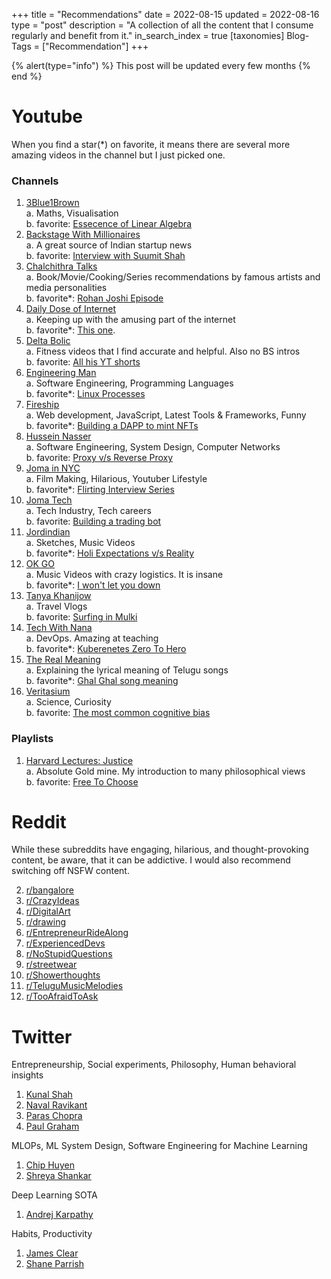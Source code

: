 +++
title = "Recommendations"
date = 2022-08-15
updated = 2022-08-16
type = "post"
description = "A collection of all the content that I consume regularly and benefit from it."
in_search_index = true
[taxonomies]
Blog-Tags = ["Recommendation"]
+++

{% alert(type="info") %}
    This post will be updated every few months
{% end %}

# Youtube

When you find a star(*) on favorite, it means there are several more amazing videos in the channel but I just picked one.

### Channels

1. [3Blue1Brown](https://www.youtube.com/channel/UCYO_jab_esuFRV4b17AJtAw)  
    a. Maths, Visualisation  
    b. favorite: [Essecence of Linear Algebra](https://www.youtube.com/playlist?list=PLZHQObOWTQDPD3MizzM2xVFitgF8hE_ab)
2. [Backstage With Millionaires](https://www.youtube.com/channel/UCnpekFV93kB1O0rVqEKSumg)  
    a. A great source of Indian startup news  
    b. favorite: [Interview with Suumit Shah](https://www.youtube.com/watch?v=MDtQ4VdGZqg)
3. [Chalchithra Talks](https://www.youtube.com/channel/UCcbhpngcGDw-LemvWaEaT0Q)  
    a. Book/Movie/Cooking/Series recommendations by famous artists and media personalities  
    b. favorite*: [Rohan Joshi Episode](https://www.youtube.com/watch?v=JQRtq_B0BGg)  
4. [Daily Dose of Internet](https://www.youtube.com/channel/UCdC0An4ZPNr_YiFiYoVbwaw)  
    a. Keeping up with the amusing part of the internet  
    b. favorite*: [This one](https://www.youtube.com/watch?v=hQonMucrw-c).  
5. [Delta Bolic](https://www.youtube.com/c/DeltaBolic/)  
    a. Fitness videos that I find accurate and helpful. Also no BS intros  
    b. favorite: [All his YT shorts](https://www.youtube.com/c/DeltaBolic/videos)
6. [Engineering Man](https://www.youtube.com/c/EngineerMan)  
    a. Software Engineering, Programming Languages  
    b. favorite*: [Linux Processes](https://www.youtube.com/watch?v=TJzltwv7jJs&list=PLlcnQQJK8SUjfkCph45fz6rC0de60LVZR&index=16)
7. [Fireship](https://www.youtube.com/c/Fireship/)  
    a. Web development, JavaScript, Latest Tools & Frameworks, Funny  
    b. favorite*: [Building a DAPP to mint NFTs](https://www.youtube.com/watch?v=meTpMP0J5E8&list=PL0vfts4VzfNjurgyRawm_e0RevgP7g1Ao)  
8. [Hussein Nasser](https://www.youtube.com/c/HusseinNasser-software-engineering/)  
    a. Software Engineering, System Design, Computer Networks  
    b. favorite: [Proxy v/s Reverse Proxy](https://www.youtube.com/watch?v=SqqrOspasag)  
9. [Joma in NYC](https://www.youtube.com/channel/UCmMGlb7mGXYVthrXYSwlQhw)  
    a. Film Making, Hilarious, Youtuber Lifestyle  
    b. favorite*: [Flirting Interview Series](https://www.youtube.com/watch?v=WTxTBFU7Sdk&list=PLVmiarmAcuP1U1QCNV9FI2P8OjB8X12kr)  
10. [Joma Tech](https://www.youtube.com/channel/UCV0qA-eDDICsRR9rPcnG7tw)  
    a. Tech Industry, Tech careers  
    b. favorite: [Building a trading bot](https://www.youtube.com/watch?v=-UdWguw90g4)  
11. [Jordindian](https://www.youtube.com/channel/UCYLS9TSah19IsB8yyUpiDzg)  
    a. Sketches, Music Videos  
    b. favorite*: [Holi Expectations v/s Reality](https://www.youtube.com/watch?v=LqxDaxBrVZ8)  
12. [OK GO](https://www.youtube.com/user/OkGo)  
    a. Music Videos with crazy logistics. It is insane  
    b. favorite*: [I won't let you down](https://www.youtube.com/watch?v=u1ZB_rGFyeU)  
13. [Tanya Khanijow](https://www.youtube.com/channel/UCGeGhS_akOxBWQcSmje6B-w)  
    a. Travel Vlogs  
    b. favorite: [Surfing in Mulki](https://www.youtube.com/watch?v=JJnPnni_jmE)  
14. [Tech With Nana](https://www.youtube.com/channel/UCdngmbVKX1Tgre699-XLlUA)  
    a. DevOps. Amazing at teaching  
    b. favorite*: [Kuberenetes Zero To Hero](https://www.youtube.com/watch?v=X48VuDVv0do&t=386s)  
15. [The Real Meaning](https://www.youtube.com/channel/UCa5IwvpttTGGh640GxHMPTA)  
    a. Explaining the lyrical meaning of Telugu songs  
    b. favorite*: [Ghal Ghal song meaning](https://www.youtube.com/watch?v=OFNYsGKDlWs)  
16. [Veritasium](https://www.youtube.com/user/1veritasium)  
    a. Science, Curiosity  
    b. favorite: [The most common cognitive bias](https://www.youtube.com/watch?v=vKA4w2O61Xo)  


### Playlists

1. [Harvard Lectures: Justice](https://www.youtube.com/watch?v=kBdfcR-8hEY&list=PL30C13C91CFFEFEA6)  
    a. Absolute Gold mine. My introduction to many philosophical views  
    b. favorite: [Free To Choose](https://www.youtube.com/watch?v=Qw4l1w0rkjs&list=PL30C13C91CFFEFEA6&index=3)  

# Reddit

While these subreddits have engaging, hilarious, and thought-provoking content, be aware, that it can be addictive.
I would also recommend switching off NSFW content.

2. [r/bangalore](https://www.reddit.com/r/bangalore/)
3. [r/CrazyIdeas](https://www.reddit.com/r/CrazyIdeas)
4. [r/DigitalArt](https://www.reddit.com/r/CrazyIdeas)
5. [r/drawing](https://www.reddit.com/r/drawing/)
6. [r/EntrepreneurRideAlong](https://www.reddit.com/r/EntrepreneurRideAlong/)
7. [r/ExperiencedDevs](https://www.reddit.com/r/ExperiencedDevs/)
8. [r/NoStupidQuestions](https://www.reddit.com/r/NoStupidQuestions/)
9. [r/streetwear](https://www.reddit.com/r/streetwear/)
10. [r/Showerthoughts](https://www.reddit.com/r/Showerthoughts/)
11. [r/TeluguMusicMelodies](https://www.reddit.com/r/TeluguMusicMelodies/)
12. [r/TooAfraidToAsk](https://www.reddit.com/r/TooAfraidToAsk/)

# Twitter

Entrepreneurship, Social experiments, Philosophy, Human behavioral insights

1. [Kunal Shah](https://twitter.com/kunalb11)
2. [Naval Ravikant](https://twitter.com/naval)
3. [Paras Chopra](https://twitter.com/paraschopra)
4. [Paul Graham](https://twitter.com/paulg)

MLOPs, ML System Design, Software Engineering for Machine Learning

1. [Chip Huyen](https://twitter.com/chipro)
2. [Shreya Shankar](https://twitter.com/sh_reya)

Deep Learning SOTA

1. [Andrej Karpathy](https://twitter.com/karpathy)

Habits, Productivity

1. [James Clear](https://twitter.com/JamesClear)
2. [Shane Parrish](https://twitter.com/ShaneAParrish)
